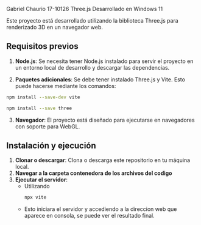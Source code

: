 Gabriel Chaurio
17-10126
Three.js
Desarrollado en Windows 11

Este proyecto está desarrollado utilizando la biblioteca Three.js para renderizado 3D en un navegador web. 

## Requisitos previos

1. **Node.js**: Se necesita tener Node.js instalado para servir el proyecto en un entorno local de desarrollo y descargar las dependencias.

2. **Paquetes adicionales**: Se debe tener instalado Three.js y Vite. Esto puede hacerse mediante los comandos:
  ```bash
  npm install --save-dev vite
  ```
  ```bash
  npm install --save three
  ```

3. **Navegador**: El proyecto está diseñado para ejecutarse en navegadores con soporte para WebGL.

## Instalación y ejecución

1. **Clonar o descargar**: Clona o descarga este repositorio en tu máquina local.
2. **Navegar a la carpeta contenedora de los archivos del codigo**
3. **Ejecutar el servidor**:
   - Utilizando
     ```bash
     npx vite
     ```
   - Esto iniciara el servidor y accediendo a la direccion web que aparece en consola, se puede ver el resultado final.
